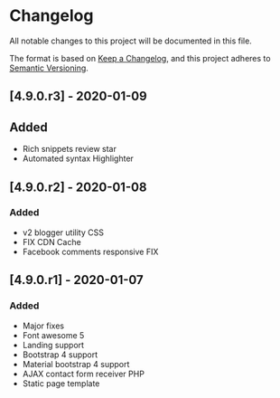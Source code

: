 # Changelog

All notable changes to this project will be documented in this file.

The format is based on [Keep a Changelog](https://keepachangelog.com/en/1.0.0/),
and this project adheres to [Semantic Versioning](https://semver.org/spec/v2.0.0.html).

## [4.9.0.r3] - 2020-01-09

## Added
- Rich snippets review star
- Automated syntax Highlighter

## [4.9.0.r2] - 2020-01-08

### Added
- v2 blogger utility CSS
- FIX CDN Cache
- Facebook comments responsive FIX

## [4.9.0.r1] - 2020-01-07

### Added
- Major fixes
- Font awesome 5
- Landing support
- Bootstrap 4 support
- Material bootstrap 4 support
- AJAX contact form receiver PHP
- Static page template